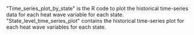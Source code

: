 "Time_series_plot_by_state" is the R code to plot the historical time-series data for each heat wave variable for each state. 
"State_level_time_series_plot" contains the historical time-series plot for each heat wave variables for each state.
